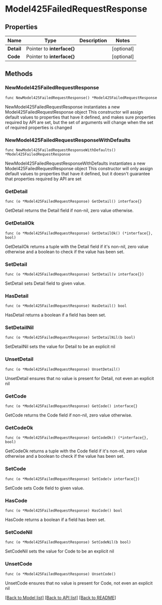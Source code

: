 # Model425FailedRequestResponse

## Properties

Name | Type | Description | Notes
------------ | ------------- | ------------- | -------------
**Detail** | Pointer to **interface{}** |  | [optional] 
**Code** | Pointer to **interface{}** |  | [optional] 

## Methods

### NewModel425FailedRequestResponse

`func NewModel425FailedRequestResponse() *Model425FailedRequestResponse`

NewModel425FailedRequestResponse instantiates a new Model425FailedRequestResponse object
This constructor will assign default values to properties that have it defined,
and makes sure properties required by API are set, but the set of arguments
will change when the set of required properties is changed

### NewModel425FailedRequestResponseWithDefaults

`func NewModel425FailedRequestResponseWithDefaults() *Model425FailedRequestResponse`

NewModel425FailedRequestResponseWithDefaults instantiates a new Model425FailedRequestResponse object
This constructor will only assign default values to properties that have it defined,
but it doesn't guarantee that properties required by API are set

### GetDetail

`func (o *Model425FailedRequestResponse) GetDetail() interface{}`

GetDetail returns the Detail field if non-nil, zero value otherwise.

### GetDetailOk

`func (o *Model425FailedRequestResponse) GetDetailOk() (*interface{}, bool)`

GetDetailOk returns a tuple with the Detail field if it's non-nil, zero value otherwise
and a boolean to check if the value has been set.

### SetDetail

`func (o *Model425FailedRequestResponse) SetDetail(v interface{})`

SetDetail sets Detail field to given value.

### HasDetail

`func (o *Model425FailedRequestResponse) HasDetail() bool`

HasDetail returns a boolean if a field has been set.

### SetDetailNil

`func (o *Model425FailedRequestResponse) SetDetailNil(b bool)`

 SetDetailNil sets the value for Detail to be an explicit nil

### UnsetDetail
`func (o *Model425FailedRequestResponse) UnsetDetail()`

UnsetDetail ensures that no value is present for Detail, not even an explicit nil
### GetCode

`func (o *Model425FailedRequestResponse) GetCode() interface{}`

GetCode returns the Code field if non-nil, zero value otherwise.

### GetCodeOk

`func (o *Model425FailedRequestResponse) GetCodeOk() (*interface{}, bool)`

GetCodeOk returns a tuple with the Code field if it's non-nil, zero value otherwise
and a boolean to check if the value has been set.

### SetCode

`func (o *Model425FailedRequestResponse) SetCode(v interface{})`

SetCode sets Code field to given value.

### HasCode

`func (o *Model425FailedRequestResponse) HasCode() bool`

HasCode returns a boolean if a field has been set.

### SetCodeNil

`func (o *Model425FailedRequestResponse) SetCodeNil(b bool)`

 SetCodeNil sets the value for Code to be an explicit nil

### UnsetCode
`func (o *Model425FailedRequestResponse) UnsetCode()`

UnsetCode ensures that no value is present for Code, not even an explicit nil

[[Back to Model list]](../README.md#documentation-for-models) [[Back to API list]](../README.md#documentation-for-api-endpoints) [[Back to README]](../README.md)


